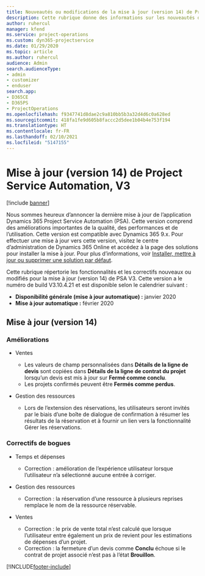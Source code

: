 ```yaml
---
title: Nouveautés ou modifications de la mise à jour (version 14) de Project Service Automation (correctif logiciel), V3
description: Cette rubrique donne des informations sur les nouveautés de la mise à jour (version 14) de Project Service Automation, V3.
author: ruhercul
manager: kfend
ms.service: project-operations
ms.custom: dyn365-projectservice
ms.date: 01/29/2020
ms.topic: article
ms.author: ruhercul
audience: Admin
search.audienceType:
- admin
- customizer
- enduser
search.app:
- D365CE
- D365PS
- ProjectOperations
ms.openlocfilehash: f9347741d8dae2c9a810bb5b3a32d4d6c0a628ed
ms.sourcegitcommit: 418fa1fe9d605b8faccc2d5dee1b04b4e753f194
ms.translationtype: HT
ms.contentlocale: fr-FR
ms.lasthandoff: 02/10/2021
ms.locfileid: "5147155"
---
```

# <a name="project-service-automation-update-release-14-v3"></a>Mise à jour (version 14) de Project Service Automation, V3

[!include [banner](../includes/psa-now-project-operations.md)]

Nous sommes heureux d’annoncer la dernière mise à jour de l’application Dynamics 365 Project Service Automation (PSA). Cette version comprend des améliorations importantes de la qualité, des performances et de l’utilisation. Cette version est compatible avec Dynamics 365 9.x. Pour effectuer une mise à jour vers cette version, visitez le centre d’administration de Dynamics 365 Online et accédez à la page des solutions pour installer la mise à jour. Pour plus d’informations, voir [Installer, mettre à jour ou supprimer une solution par défaut](https://docs.microsoft.com/power-platform/admin/install-remove-preferred-solution).

Cette rubrique répertorie les fonctionnalités et les correctifs nouveaux ou modifiés pour la mise à jour (version 14) de PSA V3. Cette version a le numéro de build V3.10.4.21 et est disponible selon le calendrier suivant :

- **Disponibilité générale (mise à jour automatique) :** janvier 2020
- **Mise à jour automatique :** février 2020

## <a name="update-release-14"></a>Mise à jour (version 14)

### <a name="enhancements"></a>Améliorations

- Ventes

     - Les valeurs de champ personnalisées dans **Détails de la ligne de devis** sont copiées dans **Détails de la ligne de contrat du projet** lorsqu’un devis est mis à jour sur **Fermé comme conclu**.
     - Les projets confirmés peuvent être **Fermés comme perdus**.

- Gestion des ressources

     - Lors de l’extension des réservations, les utilisateurs seront invités par le biais d’une boîte de dialogue de confirmation à résumer les résultats de la réservation et à fournir un lien vers la fonctionnalité Gérer les réservations.


### <a name="bug-fixes"></a>Correctifs de bogues

- Temps et dépenses

     - Correction : amélioration de l’expérience utilisateur lorsque l’utilisateur n’a sélectionné aucune entrée à corriger.

- Gestion des ressources

     - Correction : la réservation d’une ressource à plusieurs reprises remplace le nom de la ressource réservable.

- Ventes

     - Correction : le prix de vente total n’est calculé que lorsque l’utilisateur entre également un prix de revient pour les estimations de dépenses d’un projet.
     - Correction : la fermeture d’un devis comme **Conclu** échoue si le contrat de projet associé n’est pas à l’état **Brouillon**.



[!INCLUDE[footer-include](../includes/footer-banner.md)]